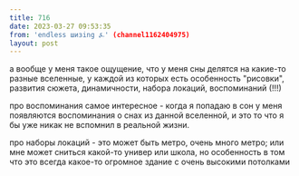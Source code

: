 ```yaml
---
title: 716
date: 2023-03-27 09:53:35
from: 'endless шизing ⍼' (channel1162404975)
layout: post
---
```


а вообще у меня такое ощущение, что у меня сны делятся на какие-то разные вселенные, у каждой из которых есть особенность "рисовки", развития сюжета, динамичности, набора локаций, воспоминаний (!!!)

про воспоминания самое интересное - когда я попадаю в сон у меня появляются воспоминания о снах из данной вселенной, и это то что я бы уже никак не вспомнил в реальной жизни.

про наборы локаций - это может быть метро, очень много метро; или мне может сниться какой-то универ или школа, но особенность в том что это всегда какое-то огромное здание с очень высокими потолками
